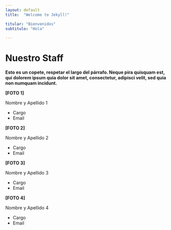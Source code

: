 ```yaml
---
layout: default
title:  "Welcome to Jekyll!"

titular: "Bienvenidos"
subtitulo: "Hola"

---
```


# Nuestro Staff
 
**Esto es un copete, respetar el largo del párrafo. Neque pira quisquam est, qui dolorem ipsum quia dolor sit amet, consectetur, adipisci velit, sed quia non numquam incidunt.**


**[FOTO 1]**

Nombre y Apellido 1

- Cargo
- Email

**[FOTO 2]**

Nombre y Apellido 2

- Cargo
- Email

**[FOTO 3]**

Nombre y Apellido 3

- Cargo
- Email

**[FOTO 4]**

Nombre y Apellido 4

- Cargo
- Email



